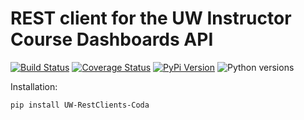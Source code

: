 # REST client for the UW Instructor Course Dashboards API

[![Build Status](https://github.com/uw-it-aca/uw-restclients-coda/workflows/tests/badge.svg?branch=main)](https://github.com/uw-it-aca/uw-restclients-coda/actions)
[![Coverage Status](https://coveralls.io/repos/uw-it-aca/uw-restclients-coda/badge.svg?branch=main)](https://coveralls.io/r/uw-it-aca/uw-restclients-coda?branch=main)
[![PyPi Version](https://img.shields.io/pypi/v/uw-restclients-coda.svg)](https://pypi.python.org/pypi/uw-restclients-coda)
![Python versions](https://img.shields.io/badge/python-3.12-blue.svg)


Installation:

    pip install UW-RestClients-Coda
